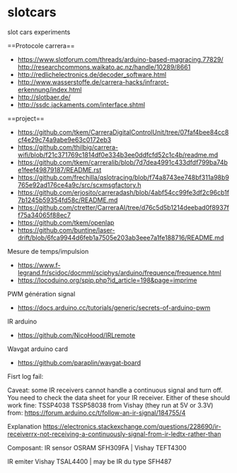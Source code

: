 # slotcars
slot cars experiments

==Protocole carrera==
- https://www.slotforum.com/threads/arduino-based-magracing.77829/ http://researchcommons.waikato.ac.nz/handle/10289/8661
- http://redlichelectronics.de/decoder_software.html
- http://www.wasserstoffe.de/carrera-hacks/infrarot-erkennung/index.html
- http://slotbaer.de/
- http://ssdc.jackaments.com/interface.shtml

==project==
- https://github.com/tkem/CarreraDigitalControlUnit/tree/07faf4bee84cc8cf4e29c74a9abe9e63c0172eb3
- https://github.com/thilbig/carrera-wifi/blob/f21c371769c1814df0e334b3ee0ddfcfd52c1c4b/readme.md
- https://github.com/tkem/carreralib/blob/7d7dea4991c433dfdf799ba74be1feef49879187/README.rst
- https://github.com/frechilla/qslotracing/blob/f74a8743ee748bf311a98b9765e92ad176ce4a9c/src/scxmsgfactory.h
- https://github.com/erjosito/carreradash/blob/4abf54cc99fe3df2c96cb1f7b1245b59354fd58c/README.md
- https://github.com/ctretter/CarreraAI/tree/d76c5d5b1214deebad0f8937ff75a34065f88ec7
- https://github.com/tkem/openlap
- https://github.com/buntine/laser-drift/blob/6fca9944d6feb1a7505e203ab3eee7a1fe188716/README.md

Mesure de temps/impulsion
- https://www.f-legrand.fr/scidoc/docmml/sciphys/arduino/frequence/frequence.html
- https://locoduino.org/spip.php?id_article=198&page=imprime

PWM génération signal
- https://docs.arduino.cc/tutorials/generic/secrets-of-arduino-pwm

IR arduino

- https://github.com/NicoHood/IRLremote


Wavgat arduino card 
- https://github.com/paraplin/wavgat-board


Fisrt log fail:

Caveat: some IR receivers cannot handle a continuous signal and turn off. You need to check the data sheet for your IR receiver.
Either of these should work fine: TSSP4038 TSSP58038 from Vishay (they run at 5V or 3.3V)
from:
https://forum.arduino.cc/t/follow-an-ir-signal/184755/4

Explanation
https://electronics.stackexchange.com/questions/228690/ir-receiverrx-not-receiving-a-continuously-signal-from-ir-ledtx-rather-than


Composant:
IR sensor OSRAM SFH309FA | Vishay TEFT4300

IR emiter Vishay TSAL4400  | may be IR du type SFH487 

